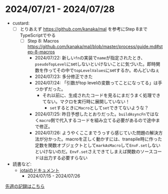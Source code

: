 # 2024/07/21 - 2024/07/28

- custard:
    - [ ] とりあえず <https://github.com/kanaka/mal> を参考にStep 8までTypeScriptでやる
        - [ ] Step 8: Macros <https://github.com/kanaka/mal/blob/master/process/guide.md#step-8-macros>
            - 2024/07/22: 新しい`fn`の実装で`name`が指定されたとき、`pseudoTopLevel`にsetしないといけないことに気づいた。即時関数を作ってその中で`topLevelValues`にsetするか。めんどいねぇ
            - 2024/07/23: 多分修正できた
            - 2024/07/24: 「引数がtop levelの変数ってことになってる」は手つかずだった。
                - それ以前に、生成されたコードを見るにまだうまく処理できてない。マクロを実行時に展開していない！
                    - `set`するときに`Macro`として`set`できてないような？
            - 2024/07/25: 昨日予想したとおりだった。`buildAsyncFn`ではなく`macro`側で代入するコードを組み立てる必要があるので途中まで修正。
            - 2024/07/26: ようやくここまでうっすら感じていた問題の解決方法が分かった。macroを正しく動かすには、transpile時に作った定数を関数オブジェクトとして`markAsMacro`して`EnvF.set`しないといけないのだ。`EnvF.set`さえできてしまえば関数のソースコードは出力する必要すらない
- 読書など:
    - [jotaiのドキュメント](https://jotai.org)
        - 2024/07/15 - 2024/07/26

[先週の記録はこちら](https://github.com/igrep/daily-commits/blob/263ae04d4a5a5c4018379b4089a10e3a14c72193/yesterday.md)
